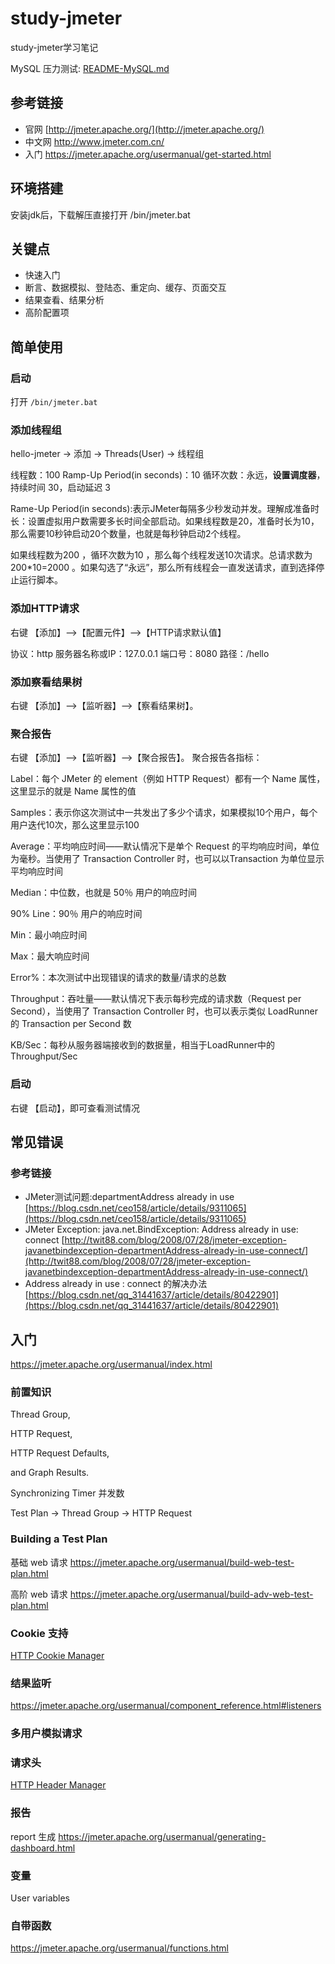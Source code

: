 # study-jmeter #
study-jmeter学习笔记

MySQL 压力测试:  [README-MySQL.md](README-MySQL.md)

## 参考链接 ##
- 官网 [http://jmeter.apache.org/](http://jmeter.apache.org/)
- 中文网 http://www.jmeter.com.cn/
- 入门 https://jmeter.apache.org/usermanual/get-started.html

## 环境搭建 ##
安装jdk后，下载解压直接打开 /bin/jmeter.bat

## 关键点

- 快速入门
- 断言、数据模拟、登陆态、重定向、缓存、页面交互
- 结果查看、结果分析
- 高阶配置项



## 简单使用 ##

### 启动 ###
打开 `/bin/jmeter.bat`

### 添加线程组 ###
hello-jmeter -> 添加 -> Threads(User) -> 线程组

线程数：100
Ramp-Up Period(in seconds)：10
循环次数：永远，**设置调度器**，持续时间 30，启动延迟 3

Rame-Up Period(in seconds):表示JMeter每隔多少秒发动并发。理解成准备时长：设置虚拟用户数需要多长时间全部启动。如果线程数是20，准备时长为10，那么需要10秒钟启动20个数量，也就是每秒钟启动2个线程。

如果线程数为200 ，循环次数为10 ，那么每个线程发送10次请求。总请求数为200*10=2000 。如果勾选了“永远”，那么所有线程会一直发送请求，直到选择停止运行脚本。

### 添加HTTP请求 ###
右键 【添加】-->【配置元件】-->【HTTP请求默认值】

协议：http
服务器名称或IP：127.0.0.1
端口号：8080
路径：/hello

### 添加察看结果树 ###
右键 【添加】-->【监听器】-->【察看结果树】。

### 聚合报告 ###
右键 【添加】-->【监听器】-->【聚合报告】。
聚合报告各指标：

Label：每个 JMeter 的 element（例如 HTTP Request）都有一个 Name 属性，这里显示的就是 Name 属性的值

Samples：表示你这次测试中一共发出了多少个请求，如果模拟10个用户，每个用户迭代10次，那么这里显示100

Average：平均响应时间——默认情况下是单个 Request 的平均响应时间，单位为毫秒。当使用了 Transaction Controller 时，也可以以Transaction 为单位显示平均响应时间

Median：中位数，也就是 50％ 用户的响应时间

90% Line：90％ 用户的响应时间

Min：最小响应时间

Max：最大响应时间

Error%：本次测试中出现错误的请求的数量/请求的总数

Throughput：吞吐量——默认情况下表示每秒完成的请求数（Request per Second），当使用了 Transaction Controller 时，也可以表示类似 LoadRunner 的 Transaction per Second 数

KB/Sec：每秒从服务器端接收到的数据量，相当于LoadRunner中的Throughput/Sec

### 启动 ###
右键 【启动】，即可查看测试情况

## 常见错误 ##

### 参考链接 ###
- JMeter测试问题:departmentAddress already in use [https://blog.csdn.net/ceo158/article/details/9311065](https://blog.csdn.net/ceo158/article/details/9311065)
- JMeter Exception: java.net.BindException: Address already in use: connect [http://twit88.com/blog/2008/07/28/jmeter-exception-javanetbindexception-departmentAddress-already-in-use-connect/](http://twit88.com/blog/2008/07/28/jmeter-exception-javanetbindexception-departmentAddress-already-in-use-connect/)
- Address already in use : connect 的解决办法 [https://blog.csdn.net/qq_31441637/article/details/80422901](https://blog.csdn.net/qq_31441637/article/details/80422901)



## 入门

https://jmeter.apache.org/usermanual/index.html



### 前置知识 

Thread Group, 

HTTP Request, 

HTTP Request Defaults, 

and Graph Results.

Synchronizing Timer 并发数

Test Plan -> Thread Group -> HTTP Request

### Building a Test Plan

基础 web 请求 https://jmeter.apache.org/usermanual/build-web-test-plan.html

高阶 web 请求  https://jmeter.apache.org/usermanual/build-adv-web-test-plan.html



### Cookie 支持

 [HTTP Cookie Manager](https://jmeter.apache.org/usermanual/component_reference.html#HTTP_Cookie_Manager) 



### 结果监听

https://jmeter.apache.org/usermanual/component_reference.html#listeners



### 多用户模拟请求



### 请求头

[HTTP Header Manager](https://jmeter.apache.org/usermanual/component_reference.html#HTTP_Header_Manager) 



### 报告

report 生成 https://jmeter.apache.org/usermanual/generating-dashboard.html



### 变量

User variables



### 自带函数

https://jmeter.apache.org/usermanual/functions.html

